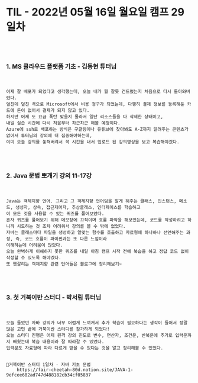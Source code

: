 # TIL - 2022년 05월 16일 월요일 캠프 29일차
<br>
<br>

### 1. MS 클라우드 플랫폼 기초 - 김동현 튜터님
<br>

    어제 잘 배포가 되었다고 생각했는데, 오늘 내가 뭘 잘못 건드렸는지 처음으로 다시 돌아와버렸다.  
    엎친데 덮친 격으로 Microsoft에서 비용 청구가 되었는데, 다행히 결제 정보를 등록해둔 카드에 돈이 없어서 결제가 되지 않고 있다.  
    하지만 어제 또 요금 폭탄 맞을지 몰라서 일단 리소스들을 다 삭제한 상태이고,  
    내일 실습 시간에 다시 처음부터 차근차근 해볼 예정이다.  
    Azure에 ssh로 배포하는 방식은 구글링이나 유튜브에 찾아봐도 A-Z까지 알려주는 콘텐츠가 없어서 튜터님의 강의에 더 집중해야하는데,  
    이미 오늘 강의를 놓쳐버려서 꼭 시간을 내서 업로드 된 강의영상을 보고 복습해야겠다.

<br>
<br>

### 2. Java 문법 뽀개기 강의 11-17강

<br>

    Java는 객체지향 언어. 그리고 그 객체지향 언어임을 알게 해주는 클래스, 인스턴스, 메소드, 생성자, 상속, 접근제어자, 추상클래스, 인터페이스를 학습하고  
    이 모든 것을 사용할 수 있는 퀴즈를 풀어보았다.  
    혼자 퀴즈를 풀어보기 위해 메모장에 끄적이며 흐름 파악을 해보았는데, 코드를 작성하려고 하니까 시도하는 것 조차 어려워서 강의를 볼 수 밖에 없었다.  
    자바는 클래스마다 파일을 생성하고 알맞는 함수를 호출하고 자료형에 하나하나 선언해주는 과정, 즉, 코드 흐름이 파이썬과는 또 다른 느낌이라  
    이해하는데 어려움이 많았다.  
    오늘 완벽하게 이해하지 못한 퀴즈를 내일 아침 캠프 시작 전에 복습을 하고 정답 코드 없이 작성할 수 있도록 해야겠다.  
    또 헷갈리는 객체지향 관련 단어들은 블로그에 정리해보기~

<br>
<br>

### 3. 첫 거북이반 스터디 - 박서림 튜터님
<br>
    
    오늘 들었던 자바 강의가 너무 어렵게 느껴져서 추가 학습이 필요하다는 생각이 들어서 정말 많은 고민 끝에 거북이반 스터디를 참가하게 되었다!  
    오늘 스터디 진행은 어제 원격 강의 진도로 변수, 연산자, 조건문, 반복문에 추가로 입력문까지 배웠는데 복습 내용이라 잘 따라갈 수 있었다. 
    입력문도 자료형에 따라 다르게 받을 수 있다는 것을 알고 정리해볼 수 있었다.  
    
    
    📎거북이반 스터디 1일차 - 자바 기초 문법
        https://fair-cheetah-80d.notion.site/JAVA-1-9efcee682ad747d488182cb34cf05837



    
    


    